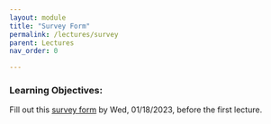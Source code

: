```yaml
---
layout: module
title: "Survey Form"
permalink: /lectures/survey
parent: Lectures
nav_order: 0

---
```

### Learning Objectives:

Fill out this [survey form](https://forms.gle/TTWEKHpyVR12G8nD8) by
Wed, 01/18/2023, before the first lecture.


